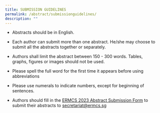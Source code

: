 ```yaml
---
title: SUBMISSION GUIDELINES
permalink: /abstract/submissionguidelines/
description: ""
---
```

* Abstracts should be in English.

* Each author can submit more than one abstract. He/she may choose to submit all the abstracts together or separately.

* Authors shall limit the abstract between 150 - 300 words. Tables, graphs, figures or images should not be used.

* Please spell the full word for the first time it appears before using abbreviations

* Please use numerals to indicate numbers, except for beginning of sentences.

* Authors should fill in the [ERMCS 2023 Abstract Submission Form]() to submit their abstracts to secretariat@ermcs.sg